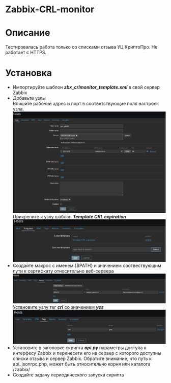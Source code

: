 # Zabbix-CRL-monitor
<h1>Описание</H1>
Тестировалась работа только со списками отзыва УЦ КриптоПро. Не работает с HTTPS.
<h1>Установка</H1>
<ul>
<li>
  Импортируйте шаблон <b><i>zbx_crlmonitor_template.xml</i></b> в свой сервер Zabbix
  </li><li>
Добавьте узлы<br />
  Впишите рабочий адрес и порт в соответствующие поля настроек узла.
<img src="1.png" />
Прикрепите к узлу шаблон  <b><i>Template CRL expiration</b></i>
<img src="2.png" /> </li><li>
Создайте макрос с именем {$PATH} и значением соотвествующим пути к сертифкату относительно веб-сервера
<img src="3.png" />
Установите узлу тег <b><i>crl</b></i> со значением <b><i>yes</b></i>
<img src="4.png" /></li>
<li>Установите в заголовке скрипта <b><I>api.py</i> </b>параметры доступа к интерфесу Zabbix и перенесети его на сервер с которого доступны списки отзыва и сервер Zabbix. Обратите внимание, что путь к api_jsonrpc.php, может быть относительно корня или каталога /zabbix/</li>
  <li>Создайте задачу периодического запуска скрипта</li></ui>
